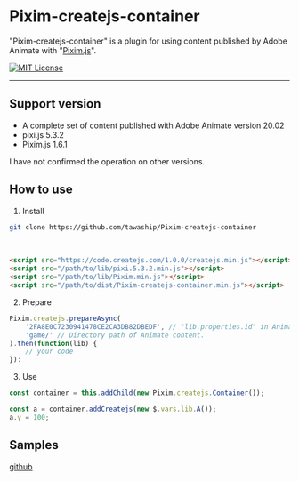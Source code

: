 # Pixim-createjs-container

"Pixim-createjs-container" is a plugin for using content published by Adobe Animate with "[Pixim.js](https://github.com/tawaship/Pixim.js)".

[![MIT License](http://img.shields.io/badge/license-MIT-blue.svg?style=flat)](LICENSE)

---

## Support version

- A complete set of content published with Adobe Animate version 20.02
- pixi.js 5.3.2
- Pixim.js 1.6.1

I have not confirmed the operation on other versions.

## How to use

1. Install

```sh
git clone https://github.com/tawaship/Pixim-createjs-container
```

<br>

```html
<script src="https://code.createjs.com/1.0.0/createjs.min.js"></script>
<script src="/path/to/lib/pixi.5.3.2.min.js"></script>
<script src="/path/to/lib/Pixim.min.js"></script>
<script src="/path/to/dist/Pixim-createjs-container.min.js"></script>
```

2. Prepare

```javascript
Pixim.createjs.prepareAsync(
	'2FA8E0C7230941478CE2CA3DB82DBEDF', // "lib.properties.id" in Animate content.
	'game/' // Directory path of Animate content.
).then(function(lib) {
	// your code
}):
```

3. Use

```javascript
const container = this.addChild(new Pixim.createjs.Container());

const a = container.addCreatejs(new $.vars.lib.A());
a.y = 100;
```

## Samples

[github](https://tawaship.github.io/Pixim-createjs-container/samples/)